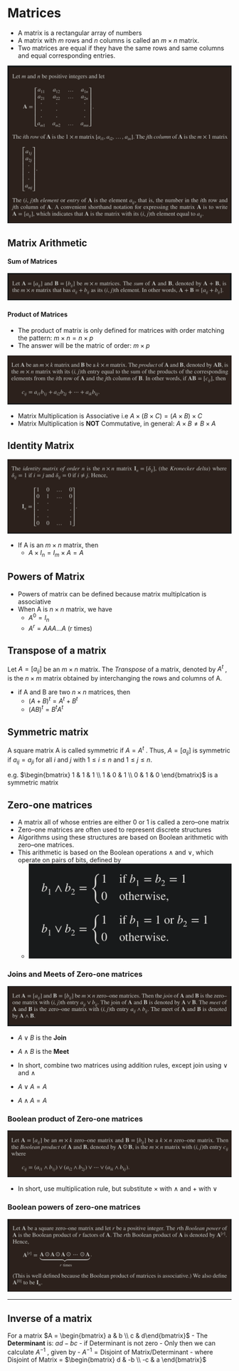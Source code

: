 # Matrices 

- A matrix is a rectangular array of numbers 
- A matrix with $m$ rows and $n$ columns is called an $m \times n$ matrix.
- Two matrices are equal if they have the same rows and same columns and equal corresponding entries.


![matrix-1.png](matrix-1.png)

## Matrix Arithmetic

#### Sum of Matrices 
![matrix-2.png](matrix-2.png)

#### Product of Matrices 

- The product of matrix is only defined for matrices with order matching the pattern: $m \times n = n \times p$ 
- The answer will be the matric of order: $m \times p$ 

![matrix-3.png](matrix-3.png)

- Matrix Multiplication is Associative i.e $A \times (B \times C) = (A \times B) \times C$ 
- Matrix Multiplication is **NOT** Commutative, in general: $A \times B ≠ B \times A$  

## Identity Matrix 

![matirx-id.png](matirx-id.png)

- If A is an $m \times n$ matrix, then 
    - $A \times I_n = I_m \times A = A$ 

## Powers of Matrix

- Powers of matrix can be defined because matrix multiplcation is associative
- When A is $n \times n$ matrix, we have 
    - $A^0 = I_n$ 
    - $A^r = AAA … A$ (r times)

## Transpose of a matrix 

Let $A = [a_{ij}]$ be an $m \times n$ matrix. The _Transpose_ of a matrix, denoted by $A^t$ , is the $n \times m$ matrix obtained by interchanging the rows and columns of A.

- if A and B are two $n \times n$ matrices, then 
    - $(A + B)^t = A^t + B^t$ 
    - $(AB)^t = B^tA^t$

## Symmetric matrix 

A square matrix A is called symmetric if $A = A^t$ . Thus, $A = [a_{ij}]$ is symmetric if $a_{ij} = a_{ji}$ for all $i$ and $j$ with $1 ≤ i ≤ n$ and $1 ≤ j ≤ n$.

e.g. $\begin{bmatrix} 1 & 1 & 1 \\ 1 & 0 & 1 \\ 0 & 1 & 0 \end{bmatrix}$ is a symmetric matrix

## Zero-one matrices 

- A matrix all of whose entries are either 0 or 1 is called a zero–one matrix
- Zero–one matrices are often used to represent discrete structures 
- Algorithms using these structures are based on Boolean arithmetic with zero–one matrices. 
- This arithmetic is based on the Boolean operations $∧$ and $∨$, which operate on pairs of bits, defined by
    - ![boolean-algebra.png](boolean-algebra.png)

### Joins and Meets of Zero-one matrices

![2f332743383ed6fc9ce07648e3bad7a0.png](2f332743383ed6fc9ce07648e3bad7a0.png)

- $A\lor B$ is the **Join**
- $A \land B$ is the **Meet**
- In short, combine two matrices using addition rules, except join using $\lor$ and $\land$ 


- $A \lor A = A$ 
- $A \land A = A$ 

### Boolean product of Zero-one matrices 

![3c900da8cc46b98c94f9a1332632318f.png](3c900da8cc46b98c94f9a1332632318f.png)

- In short, use multiplication rule, but substitute $\times$ with $\land$ and $+$ with $\lor$ 

### Boolean powers of zero-one matrices 

![235984a491a9d9a094a9a6958e6678e1.png](235984a491a9d9a094a9a6958e6678e1.png)

*** 

## Inverse of a matrix 

For a matrix $A = \begin{bmatrix} a & b \\ c & d\end{bmatrix}$ 
    - The **Determinant** is: $ad-bc$ 
    - if Determinant is not zero 
        - Only then we can calculate $A^{-1}$ , given by 
        - $A^{-1} = \text{Disjoint of Matrix} / \text{Determinant}$ 
        - where Disjoint of Matrix = $\begin{bmatrix} d & -b \\ -c & a \end{bmatrix}$ 